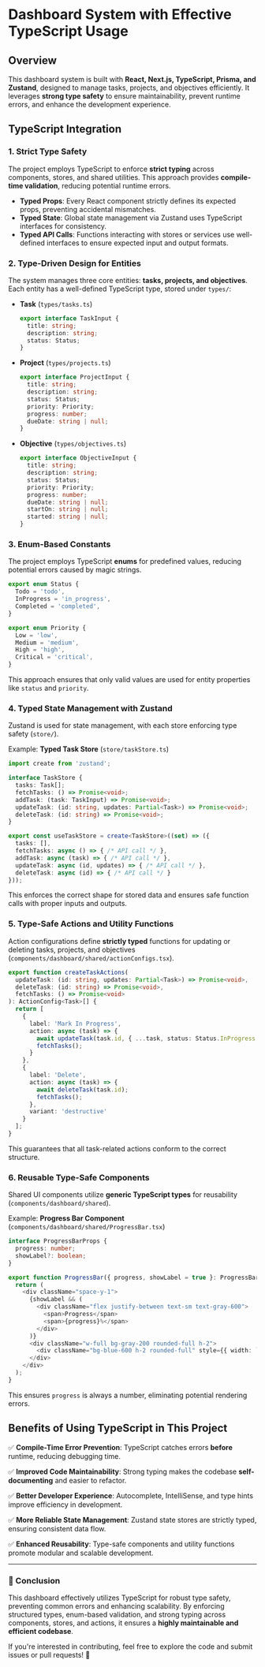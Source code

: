 # Dashboard System with Effective TypeScript Usage

## Overview
This dashboard system is built with **React, Next.js, TypeScript, Prisma, and Zustand**, designed to manage tasks, projects, and objectives efficiently. It leverages **strong type safety** to ensure maintainability, prevent runtime errors, and enhance the development experience.

## TypeScript Integration
### 1. **Strict Type Safety**
The project employs TypeScript to enforce **strict typing** across components, stores, and shared utilities. This approach provides **compile-time validation**, reducing potential runtime errors.

- **Typed Props**: Every React component strictly defines its expected props, preventing accidental mismatches.
- **Typed State**: Global state management via Zustand uses TypeScript interfaces for consistency.
- **Typed API Calls**: Functions interacting with stores or services use well-defined interfaces to ensure expected input and output formats.

### 2. **Type-Driven Design for Entities**
The system manages three core entities: **tasks, projects, and objectives**. Each entity has a well-defined TypeScript type, stored under `types/`:

- **Task** (`types/tasks.ts`)
  ```typescript
  export interface TaskInput {
    title: string;
    description: string;
    status: Status;
  }
  ```

- **Project** (`types/projects.ts`)
  ```typescript
  export interface ProjectInput {
    title: string;
    description: string;
    status: Status;
    priority: Priority;
    progress: number;
    dueDate: string | null;
  }
  ```

- **Objective** (`types/objectives.ts`)
  ```typescript
  export interface ObjectiveInput {
    title: string;
    description: string;
    status: Status;
    priority: Priority;
    progress: number;
    dueDate: string | null;
    startOn: string | null;
    started: string | null;
  }
  ```

### 3. **Enum-Based Constants**
The project employs TypeScript **enums** for predefined values, reducing potential errors caused by magic strings.

```typescript
export enum Status {
  Todo = 'todo',
  InProgress = 'in_progress',
  Completed = 'completed',
}
```

```typescript
export enum Priority {
  Low = 'low',
  Medium = 'medium',
  High = 'high',
  Critical = 'critical',
}
```

This approach ensures that only valid values are used for entity properties like `status` and `priority`.

### 4. **Typed State Management with Zustand**
Zustand is used for state management, with each store enforcing type safety (`store/`).

Example: **Typed Task Store** (`store/taskStore.ts`)
```typescript
import create from 'zustand';

interface TaskStore {
  tasks: Task[];
  fetchTasks: () => Promise<void>;
  addTask: (task: TaskInput) => Promise<void>;
  updateTask: (id: string, updates: Partial<Task>) => Promise<void>;
  deleteTask: (id: string) => Promise<void>;
}

export const useTaskStore = create<TaskStore>((set) => ({
  tasks: [],
  fetchTasks: async () => { /* API call */ },
  addTask: async (task) => { /* API call */ },
  updateTask: async (id, updates) => { /* API call */ },
  deleteTask: async (id) => { /* API call */ }
}));
```
This enforces the correct shape for stored data and ensures safe function calls with proper inputs and outputs.

### 5. **Type-Safe Actions and Utility Functions**
Action configurations define **strictly typed** functions for updating or deleting tasks, projects, and objectives (`components/dashboard/shared/actionConfigs.tsx`).

```typescript
export function createTaskActions(
  updateTask: (id: string, updates: Partial<Task>) => Promise<void>,
  deleteTask: (id: string) => Promise<void>,
  fetchTasks: () => Promise<void>
): ActionConfig<Task>[] {
  return [
    {
      label: 'Mark In Progress',
      action: async (task) => {
        await updateTask(task.id, { ...task, status: Status.InProgress });
        fetchTasks();
      }
    },
    {
      label: 'Delete',
      action: async (task) => {
        await deleteTask(task.id);
        fetchTasks();
      },
      variant: 'destructive'
    }
  ];
}
```
This guarantees that all task-related actions conform to the correct structure.

### 6. **Reusable Type-Safe Components**
Shared UI components utilize **generic TypeScript types** for reusability (`components/dashboard/shared`).

Example: **Progress Bar Component** (`components/dashboard/shared/ProgressBar.tsx`)
```typescript
interface ProgressBarProps {
  progress: number;
  showLabel?: boolean;
}

export function ProgressBar({ progress, showLabel = true }: ProgressBarProps) {
  return (
    <div className="space-y-1">
      {showLabel && (
        <div className="flex justify-between text-sm text-gray-600">
          <span>Progress</span>
          <span>{progress}%</span>
        </div>
      )}
      <div className="w-full bg-gray-200 rounded-full h-2">
        <div className="bg-blue-600 h-2 rounded-full" style={{ width: `${progress}%` }} />
      </div>
    </div>
  );
}
```
This ensures `progress` is always a number, eliminating potential rendering errors.

## Benefits of Using TypeScript in This Project
✅ **Compile-Time Error Prevention**: TypeScript catches errors **before** runtime, reducing debugging time.

✅ **Improved Code Maintainability**: Strong typing makes the codebase **self-documenting** and easier to refactor.

✅ **Better Developer Experience**: Autocomplete, IntelliSense, and type hints improve efficiency in development.

✅ **More Reliable State Management**: Zustand state stores are strictly typed, ensuring consistent data flow.

✅ **Enhanced Reusability**: Type-safe components and utility functions promote modular and scalable development.

---

### 🚀 Conclusion
This dashboard effectively utilizes TypeScript for robust type safety, preventing common errors and enhancing scalability. By enforcing structured types, enum-based validation, and strong typing across components, stores, and actions, it ensures a **highly maintainable and efficient codebase**.

If you're interested in contributing, feel free to explore the code and submit issues or pull requests! 🚀

